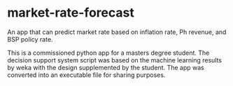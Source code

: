 # market-rate-forecast
An app that can predict market rate based on inflation rate, Ph revenue, and BSP policy rate.

This is a commissioned python app for a masters degree student. The decision support system script was based on the machine learning results by weka with the 
design supplemented by the student. The app was converted into an executable file for sharing purposes.
